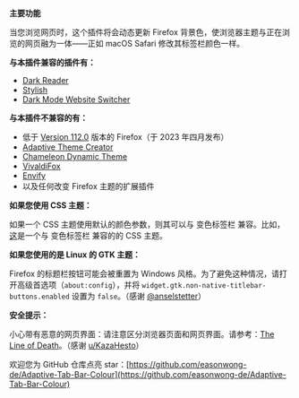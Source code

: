 **主要功能**

当您浏览网页时，这个插件将会动态更新 Firefox 背景色，使浏览器主题与正在浏览的网页融为一体——正如 macOS Safari 修改其标签栏颜色一样。

**与本插件兼容的插件有：**

- [Dark Reader](https://addons.mozilla.org/firefox/addon/darkreader/)
- [Stylish](https://addons.mozilla.org/firefox/addon/stylish/)
- [Dark Mode Website Switcher](https://addons.mozilla.org/firefox/addon/dark-mode-website-switcher/)

**与本插件不兼容的有：**

- 低于 [Version 112.0](https://www.mozilla.org/firefox/112.0/releasenotes/) 版本的 Firefox（于 2023 年四月发布）
- [Adaptive Theme Creator](https://addons.mozilla.org/firefox/addon/adaptive-theme-creator/)
- [Chameleon Dynamic Theme](https://addons.mozilla.org/firefox/addon/chameleon-dynamic-theme-fixed/)
- [VivaldiFox](https://addons.mozilla.org/firefox/addon/vivaldifox/)
- [Envify](https://addons.mozilla.org/firefox/addon/envify/)
- 以及任何改变 Firefox 主题的扩展插件

**如果您使用 CSS 主题：**

如果一个 CSS 主题使用默认的颜色参数，则其可以与 变色标签栏 兼容。比如，[这](https://github.com/easonwong-de/Firefox-Adaptive-Sur-Theme)是一个与 变色标签栏 兼容的的 CSS 主题。

**如果您使用的是 Linux 的 GTK 主题：**

Firefox 的标题栏按钮可能会被重置为 Windows 风格。为了避免这种情况，请打开高级首选项（`about:config`），并将 `widget.gtk.non-native-titlebar-buttons.enabled` 设置为 `false`。（感谢 [@anselstetter](https://github.com/anselstetter/)）

**安全提示：**

小心带有恶意的网页界面：请注意区分浏览器页面和网页界面。请参考：[The Line of Death](https://textslashplain.com/2017/01/14/the-line-of-death/)。（感谢 [u/KazaHesto](https://www.reddit.com/user/KazaHesto/)）

欢迎您为 GitHub 仓库点亮 star：[https://github.com/easonwong-de/Adaptive-Tab-Bar-Colour](https://github.com/easonwong-de/Adaptive-Tab-Bar-Colour)

